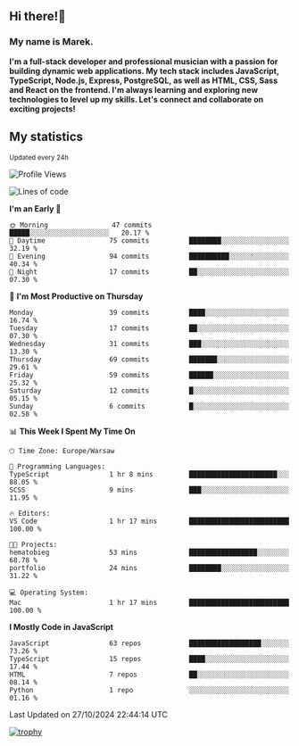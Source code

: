 ## Hi there!👋 ##
### My name is Marek. ###

**I'm a full-stack developer and professional musician with a passion for building dynamic web applications. My tech stack includes JavaScript, TypeScript, Node.js, Express, PostgreSQL, as well as HTML, CSS, Sass and React on the frontend. I'm always learning and exploring new technologies to level up my skills. Let's connect and collaborate on exciting projects!**

## My statistics ##
<sub>Updated every 24h</sub>
<!--START_SECTION:waka-->
![Profile Views](http://img.shields.io/badge/Profile%20Views-1-blue)

![Lines of code](https://img.shields.io/badge/From%20Hello%20World%20I%27ve%20Written-19.5%20thousand%20lines%20of%20code-blue)

**I'm an Early 🐤** 

```text
🌞 Morning                47 commits          █████░░░░░░░░░░░░░░░░░░░░   20.17 % 
🌆 Daytime                75 commits          ████████░░░░░░░░░░░░░░░░░   32.19 % 
🌃 Evening                94 commits          ██████████░░░░░░░░░░░░░░░   40.34 % 
🌙 Night                  17 commits          ██░░░░░░░░░░░░░░░░░░░░░░░   07.30 % 
```
📅 **I'm Most Productive on Thursday** 

```text
Monday                   39 commits          ████░░░░░░░░░░░░░░░░░░░░░   16.74 % 
Tuesday                  17 commits          ██░░░░░░░░░░░░░░░░░░░░░░░   07.30 % 
Wednesday                31 commits          ███░░░░░░░░░░░░░░░░░░░░░░   13.30 % 
Thursday                 69 commits          ███████░░░░░░░░░░░░░░░░░░   29.61 % 
Friday                   59 commits          ██████░░░░░░░░░░░░░░░░░░░   25.32 % 
Saturday                 12 commits          █░░░░░░░░░░░░░░░░░░░░░░░░   05.15 % 
Sunday                   6 commits           █░░░░░░░░░░░░░░░░░░░░░░░░   02.58 % 
```


📊 **This Week I Spent My Time On** 

```text
🕑︎ Time Zone: Europe/Warsaw

💬 Programming Languages: 
TypeScript               1 hr 8 mins         ██████████████████████░░░   88.05 % 
SCSS                     9 mins              ███░░░░░░░░░░░░░░░░░░░░░░   11.95 % 

🔥 Editors: 
VS Code                  1 hr 17 mins        █████████████████████████   100.00 % 

🐱‍💻 Projects: 
hematobieg               53 mins             █████████████████░░░░░░░░   68.78 % 
portfolio                24 mins             ████████░░░░░░░░░░░░░░░░░   31.22 % 

💻 Operating System: 
Mac                      1 hr 17 mins        █████████████████████████   100.00 % 
```

**I Mostly Code in JavaScript** 

```text
JavaScript               63 repos            ██████████████████░░░░░░░   73.26 % 
TypeScript               15 repos            ████░░░░░░░░░░░░░░░░░░░░░   17.44 % 
HTML                     7 repos             ██░░░░░░░░░░░░░░░░░░░░░░░   08.14 % 
Python                   1 repo              ░░░░░░░░░░░░░░░░░░░░░░░░░   01.16 % 
```




 Last Updated on 27/10/2024 22:44:14 UTC
<!--END_SECTION:waka-->
[![trophy](https://github-profile-trophy.vercel.app/?username=ryo-ma&theme=onedark)](https://github.com/ryo-ma/github-profile-trophy)
<!--
**MarekSax/MarekSax** is a ✨ _special_ ✨ repository because its `README.md` (this file) appears on your GitHub profile.

Here are some ideas to get you started:

- 🔭 I’m currently working on ...
- 🌱 I’m currently learning ...
- 👯 I’m looking to collaborate on ...
- 🤔 I’m looking for help with ...
- 💬 Ask me about ...
- 📫 How to reach me: ...
- 😄 Pronouns: ...
- ⚡ Fun fact: ...
-->
